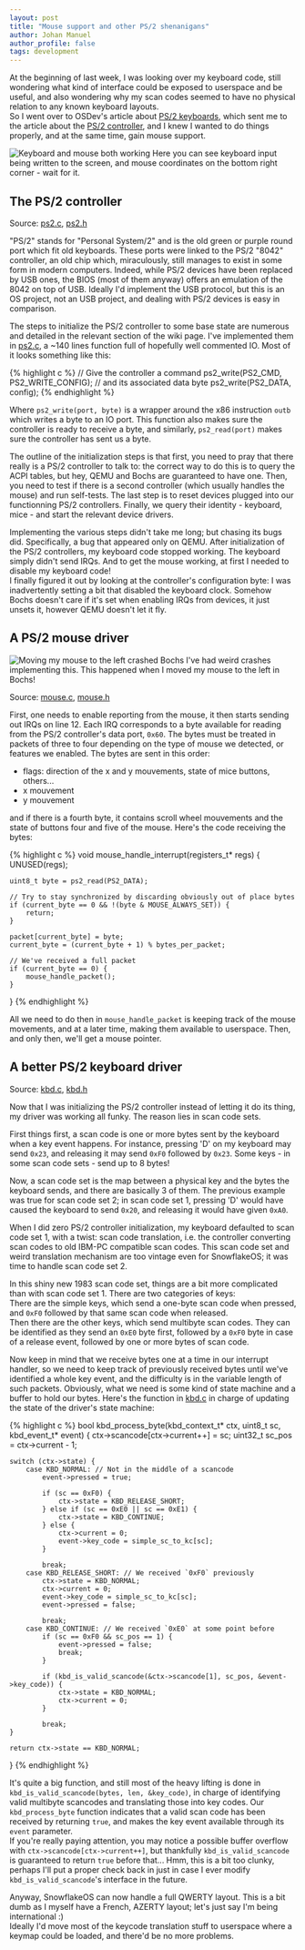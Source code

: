 ```yaml
---
layout: post
title: "Mouse support and other PS/2 shenanigans"
author: Johan Manuel
author_profile: false
tags: development
---
```


At the beginning of last week, I was looking over my keyboard code, still wondering what kind of interface could be exposed to userspace and be useful, and also wondering why my scan codes seemed to have no physical relation to any known keyboard layouts.  
So I went over to OSDev's article about [PS/2 keyboards][osdev kbd], which sent me to the article about the [PS/2 controller][osdev ps2], and I knew I wanted to do things properly, and at the same time, gain mouse support.

![Keyboard and mouse both working](/assets/kbd_demo.gif)
Here you can see keyboard input being written to the screen, and mouse coordinates on the bottom right corner - wait for it.

## The PS/2 controller

Source: [ps2.c][ps2 c], [ps2.h][ps2 h]

"PS/2" stands for "Personal System/2" and is the old green or purple round port which fit old keyboards. These ports were linked to the PS/2 "8042" controller, an old chip which, miraculously, still manages to exist in some form in modern computers. Indeed, while PS/2 devices have been replaced by USB ones, the BIOS (most of them anyway) offers an emulation of the 8042 on top of USB. Ideally I'd implement the USB protocol, but this is an OS project, not an USB project, and dealing with PS/2 devices is easy in comparison.

The steps to initialize the PS/2 controller to some base state are numerous and detailed in the relevant section of the wiki page. I've implemented them in [ps2.c][ps2 c init], a ~140 lines function full of hopefully well commented IO. Most of it looks something like this:

{% highlight c %}
// Give the controller a command
ps2_write(PS2_CMD, PS2_WRITE_CONFIG);
// and its associated data byte
ps2_write(PS2_DATA, config);
{% endhighlight %}

Where `ps2_write(port, byte)` is a wrapper around the x86 instruction `outb` which writes a byte to an IO port. This function also makes sure the controller is ready to receive a byte, and similarly, `ps2_read(port)` makes sure the controller has sent us a byte.

The outline of the initialization steps is that first, you need to pray that there really is a PS/2 controller to talk to: the correct way to do this is to query the ACPI tables, but hey, QEMU and Bochs are guaranteed to have one. Then, you need to test if there is a second controller (which usually handles the mouse) and run self-tests. The last step is to reset devices plugged into our functionning PS/2 controllers. Finally, we query their identity - keyboard, mice - and start the relevant device drivers.

Implementing the various steps didn't take me long; but chasing its bugs did. Specifically, a bug that appeared only on QEMU. After initialization of the PS/2 controllers, my keyboard code stopped working. The keyboard simply didn't send IRQs. And to get the mouse working, at first I needed to disable my keyboard code!  
I finally figured it out by looking at the controller's configuration byte: I was inadvertently setting a bit that disabled the keyboard clock. Somehow Bochs doesn't care if it's set when enabling IRQs from devices, it just unsets it, however QEMU doesn't let it fly.

## A PS/2 mouse driver

![Moving my mouse to the left crashed Bochs](/assets/mouse_crash.gif)
I've had weird crashes implementing this. This happened when I moved my mouse to the left in Bochs!

Source: [mouse.c][mouse c], [mouse.h][mouse h]

First, one needs to enable reporting from the mouse, it then starts sending out IRQs on line 12. Each IRQ corresponds to a byte available for reading from the PS/2 controller's data port, `0x60`. The bytes must be treated in packets of three to four depending on the type of mouse we detected, or features we enabled. The bytes are sent in this order:

* flags: direction of the x and y mouvements, state of mice buttons, others...
* x mouvement
* y mouvement

and if there is a fourth byte, it contains scroll wheel mouvements and the state of buttons four and five of the mouse. Here's the code receiving the bytes:

{% highlight c %}
void mouse_handle_interrupt(registers_t* regs) {
    UNUSED(regs);

    uint8_t byte = ps2_read(PS2_DATA);

    // Try to stay synchronized by discarding obviously out of place bytes
    if (current_byte == 0 && !(byte & MOUSE_ALWAYS_SET)) {
        return;
    }

    packet[current_byte] = byte;
    current_byte = (current_byte + 1) % bytes_per_packet;

    // We've received a full packet
    if (current_byte == 0) {
        mouse_handle_packet();
    }
}
{% endhighlight %}

All we need to do then in `mouse_handle_packet` is keeping track of the mouse movements, and at a later time, making them available to userspace. Then, and only then, we'll get a mouse pointer.

## A better PS/2 keyboard driver

Source: [kbd.c][kbd c], [kbd.h][kbd h]

Now that I was initializing the PS/2 controller instead of letting it do its thing, my driver was working all funky. The reason lies in scan code sets.

First things first, a scan code is one or more bytes sent by the keyboard when a key event happens. For instance, pressing 'D' on my keyboard may send `0x23`, and releasing it may send `0xF0` followed by `0x23`. Some keys - in some scan code sets - send up to 8 bytes!

Now, a scan code set is the map between a physical key and the bytes the keyboard sends, and there are basically 3 of them. The previous example was true for scan code set 2; in scan code set 1, pressing 'D' would have caused the keyboard to send `0x20`, and releasing it would have given `0xA0`.

When I did zero PS/2 controller initialization, my keyboard defaulted to scan code set 1, with a twist: scan code translation, i.e. the controller converting scan codes to old IBM-PC compatible scan codes. This scan code set and weird translation mechanism are too vintage even for SnowflakeOS; it was time to handle scan code set 2.

In this shiny new 1983 scan code set, things are a bit more complicated than with scan code set 1. There are two categories of keys:  
There are the simple keys, which send a one-byte scan code when pressed, and `0xF0` followed by that same scan code when released.  
Then there are the other keys, which send multibyte scan codes. They can be identified as they send an `0xE0` byte first, followed by a `0xF0` byte in case of a release event, followed by one or more bytes of scan code.

Now keep in mind that we receive bytes one at a time in our interrupt handler, so we need to keep track of previously received bytes until we've identified a whole key event, and the difficulty is in the variable length of such packets. Obviously, what we need is some kind of state machine and a buffer to hold our bytes. Here's the function in [kbd.c][kbd c process] in charge of updating the state of the driver's state machine:

{% highlight c %}
bool kbd_process_byte(kbd_context_t* ctx, uint8_t sc, kbd_event_t* event) {
	ctx->scancode[ctx->current++] = sc;
	uint32_t sc_pos = ctx->current - 1;

	switch (ctx->state) {
		case KBD_NORMAL: // Not in the middle of a scancode
			event->pressed = true;

			if (sc == 0xF0) {
				ctx->state = KBD_RELEASE_SHORT;
			} else if (sc == 0xE0 || sc == 0xE1) {
				ctx->state = KBD_CONTINUE;
			} else {
				ctx->current = 0;
				event->key_code = simple_sc_to_kc[sc];
			}

			break;
		case KBD_RELEASE_SHORT: // We received `0xF0` previously
			ctx->state = KBD_NORMAL;
			ctx->current = 0;
			event->key_code = simple_sc_to_kc[sc];
			event->pressed = false;

			break;
		case KBD_CONTINUE: // We received `0xE0` at some point before
			if (sc == 0xF0 && sc_pos == 1) {
				event->pressed = false;
				break;
			}

			if (kbd_is_valid_scancode(&ctx->scancode[1], sc_pos, &event->key_code)) {
				ctx->state = KBD_NORMAL;
				ctx->current = 0;
			}

			break;
	}

	return ctx->state == KBD_NORMAL;
}
{% endhighlight %}

It's quite a big function, and still most of the heavy lifting is done in `kbd_is_valid_scancode(bytes, len, &key_code)`, in charge of identifying valid multibyte scancodes and translating those into key codes. Our `kbd_process_byte` function indicates that a valid scan code has been received by returning `true`, and makes the key event available through its `event` parameter.  
If you're really paying attention, you may notice a possible buffer overflow with `ctx->scancode[ctx->current++]`, but thankfully `kbd_is_valid_scancode` is guaranteed to return `true` before that... Hmm, this is a bit too clunky, perhaps I'll put a proper check back in just in case I ever modify `kbd_is_valid_scancode`'s interface in the future.

Anyway, SnowflakeOS can now handle a full QWERTY layout. This is a bit dumb as I myself have a French, AZERTY layout; let's just say I'm being international :)  
Ideally I'd move most of the keycode translation stuff to userspace where a keymap could be loaded, and there'd be no more problems.

[osdev kbd]: https://wiki.osdev.org/Keyboard
[osdev ps2]: https://wiki.osdev.org/%228042%22_PS/2_Controller
[ps2 c]: https://github.com/29jm/SnowflakeOS/blob/357ecc40169c2b8e02c7866ea383171cf436def4/kernel/src/devices/ps2.c
[ps2 c init]: https://github.com/29jm/SnowflakeOS/blob/357ecc40169c2b8e02c7866ea383171cf436def4/kernel/src/devices/ps2.c#L12-L158
[ps2 h]: https://github.com/29jm/SnowflakeOS/blob/357ecc40169c2b8e02c7866ea383171cf436def4/kernel/include/kernel/ps2.h
[mouse c]: https://github.com/29jm/SnowflakeOS/blob/357ecc40169c2b8e02c7866ea383171cf436def4/kernel/src/devices/mouse.c
[mouse h]: https://github.com/29jm/SnowflakeOS/blob/357ecc40169c2b8e02c7866ea383171cf436def4/kernel/include/kernel/mouse.h
[kbd c]: https://github.com/29jm/SnowflakeOS/blob/617e66a7107bd5821ef381a64598fa33c8891c08/kernel/src/devices/kbd.c
[kbd c process]: https://github.com/29jm/SnowflakeOS/blob/617e66a7107bd5821ef381a64598fa33c8891c08/kernel/src/devices/kbd.c#L133-L179
[kbd h]: https://github.com/29jm/SnowflakeOS/blob/617e66a7107bd5821ef381a64598fa33c8891c08/kernel/include/kernel/kbd.h